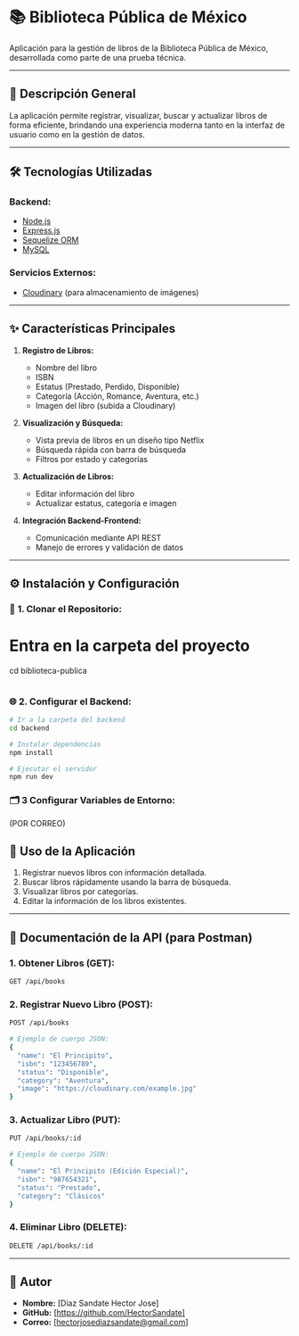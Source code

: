 # 📚 Biblioteca Pública de México

Aplicación para la gestión de libros de la Biblioteca Pública de México, desarrollada como parte de una prueba técnica.

---

## 🚀 Descripción General

La aplicación permite registrar, visualizar, buscar y actualizar libros de forma eficiente, brindando una experiencia moderna tanto en la interfaz de usuario como en la gestión de datos.

---

## 🛠️ Tecnologías Utilizadas

### **Backend:**

- [Node.js](https://nodejs.org/)
- [Express.js](https://expressjs.com/)
- [Sequelize ORM](https://sequelize.org/)
- [MySQL](https://www.mysql.com/)

### **Servicios Externos:**

- [Cloudinary](https://cloudinary.com/) (para almacenamiento de imágenes)

---

## ✨ Características Principales

1. **Registro de Libros:**

   - Nombre del libro
   - ISBN
   - Estatus (Prestado, Perdido, Disponible)
   - Categoría (Acción, Romance, Aventura, etc.)
   - Imagen del libro (subida a Cloudinary)

2. **Visualización y Búsqueda:**

   - Vista previa de libros en un diseño tipo Netflix
   - Búsqueda rápida con barra de búsqueda
   - Filtros por estado y categorías

3. **Actualización de Libros:**

   - Editar información del libro
   - Actualizar estatus, categoría e imagen

4. **Integración Backend-Frontend:**

   - Comunicación mediante API REST
   - Manejo de errores y validación de datos

---

## ⚙️ Instalación y Configuración

### 🚀 **1. Clonar el Repositorio:**


# Entra en la carpeta del proyecto
cd biblioteca-publica
```

```

### 🌐 **2. Configurar el Backend:**

```bash
# Ir a la carpeta del backend
cd backend

# Instalar dependencias
npm install

# Ejecutar el servidor
npm run dev
```

### 🗂️ **3 Configurar Variables de Entorno:**
(POR CORREO)


## 🚀 Uso de la Aplicación

1. Registrar nuevos libros con información detallada.
2. Buscar libros rápidamente usando la barra de búsqueda.
3. Visualizar libros por categorías.
4. Editar la información de los libros existentes.

---

## 📡 Documentación de la API (para Postman)

### **1. Obtener Libros (GET):**

```bash
GET /api/books
```

### **2. Registrar Nuevo Libro (POST):**

```bash
POST /api/books

# Ejemplo de cuerpo JSON:
{
  "name": "El Principito",
  "isbn": "123456789",
  "status": "Disponible",
  "category": "Aventura",
  "image": "https://cloudinary.com/example.jpg"
}
```

### **3. Actualizar Libro (PUT):**

```bash
PUT /api/books/:id

# Ejemplo de cuerpo JSON:
{
  "name": "El Principito (Edición Especial)",
  "isbn": "987654321",
  "status": "Prestado",
  "category": "Clásicos"
}
```

### **4. Eliminar Libro (DELETE):**

```bash
DELETE /api/books/:id
```

---


## 👤 Autor

- **Nombre:** [Diaz Sandate Hector Jose]
- **GitHub:** [https://github.com/HectorSandate]
- **Correo:** [hectorjosediazsandate@gmail.com]


